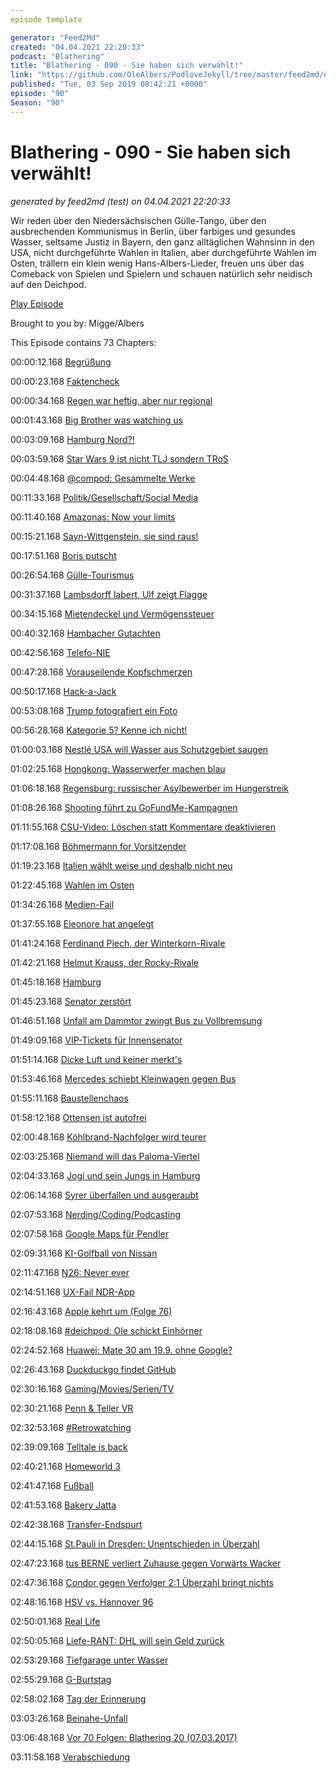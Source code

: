 ```yaml
---
episode template

generator: "Feed2Md"
created: "04.04.2021 22:20:33"
podcast: "Blathering"
title: "Blathering - 090 - Sie haben sich verwählt!"
link: "https://github.com/OleAlbers/PodloveJekyll/tree/master/feed2md/example/export/seasons/4/2019/9/Blathering___090___Sie_haben_sich_verwählt_.md"
published: "Tue, 03 Sep 2019 08:42:21 +0000"
episode: "90"
Season: "90"
---
```


# Blathering - 090 - Sie haben sich verwählt!
_generated by feed2md (test) on 04.04.2021 22:20:33_

Wir reden über den Niedersächsischen Gülle-Tango, über den ausbrechenden Kommunismus in Berlin, über farbiges und gesundes Wasser, seltsame Justiz in Bayern, den ganz alltäglichen Wahnsinn in den USA, nicht durchgeführte Wahlen in Italien, aber durchgeführte Wahlen im Osten, trällern ein klein wenig Hans-Albers-Lieder, freuen uns über das Comeback von Spielen und Spielern und schauen natürlich sehr neidisch auf den Deichpod.

[Play Episode](https://www.blathering.de/podlove/file/920/s/feed/c/mp3/blathering_090.mp3)

Brought to you by: Migge/Albers

This Episode contains 73 Chapters:


00:00:12.168 [Begrüßung]()

00:00:23.168 [Faktencheck]()

00:00:34.168 [Regen war heftig, aber nur regional](https://kachelmannwetter.com/de/regensummen/stadt-hamburg/kalibrierte-summe-6std/20190827-1950z.html)

00:01:43.168 [Big Brother was watching us](https://twitter.com/stammtischphilo/status/1166761135703564288)

00:03:09.168 [Hamburg Nord?!](https://twitter.com/stammtischphilo/status/1166764457005113345)

00:03:59.168 [Star Wars 9 ist nicht TLJ sondern TRoS](https://de.wikipedia.org/wiki/Star_Wars:_Der_Aufstieg_Skywalkers)

00:04:48.168 [@compod: Gesammelte Werke](https://twitter.com/search?q=(from%3Acompod)%20(to%3Ablathering_pod)%20until%3A2019-09-03%20since%3A2019-08-28&src=typed_query)

00:11:33.168 [Politik/Gesellschaft/Social Media]()

00:11:40.168 [Amazonas: Now your limits](https://taz.de/Waldbraende-in-Brasilien/!5618016/)

00:15:21.168 [Sayn-Wittgenstein, sie sind raus!](https://www.ndr.de/nachrichten/schleswig-holstein/Doris-von-Sayn-Wittgenstein-muss-AfD-verlassen,afd2368.html)

00:17:51.168 [Boris putscht](https://www.zeit.de/politik/ausland/2019-08/boris-johnson-britisches-parlament-zwangspause-brexit)

00:26:54.168 [Gülle-Tourismus](https://www.deutschlandfunknova.de/beitrag/eu-duengeverordnung-angst-vor-dem-guelle-tourismus)

00:31:37.168 [Lambsdorff labert, Ulf zeigt Flagge](https://twitter.com/MatthiasMeisner/status/1166974008463695872)

00:34:15.168 [Mietendeckel und Vermögenssteuer](https://www.kuechenstud.io/lagedernation/2019/09/01/ldn155-berlins-mietendeckel-landtagswahlen-vermoegenssteuer-brexit-veranstaltungstipp/)

00:40:32.168 [Hambacher Gutachten](https://blog.wdr.de/landtagsblog/die-wahrheit-ueber-raeumung-des-hambacher-forst/)

00:42:56.168 [Telefo-NIE](https://www.zeit.de/arbeit/2019-08/kommunikation-arbeitsplatz-telefon-effizienz-ablenkung-erreichbarkeit)

00:47:28.168 [Vorauseilende Kopfschmerzen](https://twitter.com/t0b1HH/status/1166344043288244224)

00:50:17.168 [Hack-a-Jack](https://www.tagesschau.de/ausland/twitter-dorsey-hacker-101.html)

00:53:08.168 [Trump fotografiert ein Foto](https://www.businessinsider.de/trump-twittert-militaergeheimnisse-2019-8)

00:56:28.168 [Kategorie 5? Kenne ich nicht!](https://twitter.com/KasieDC/status/1168326748892798977)

01:00:03.168 [Nestlé USA will Wasser aus Schutzgebiet saugen](https://www.stern.de/wirtschaft/news/nestl%C3%A9-will-taeglich-millionen-liter-wasser-in-florida-abpumpen-8874880.html)

01:02:25.168 [Hongkong: Wasserwerfer machen blau](https://twitter.com/Friedelkorn/status/1167763579296198656?s=20)

01:06:18.168 [Regensburg: russischer Asylbewerber im Hungerstreik](https://www.queer.de/detail.php?article_id=34365)

01:08:26.168 [Shooting führt zu GoFundMe-Kampagnen](https://www.gofundme.com/c/act/odessa-shooting)

01:11:55.168 [CSU-Video: Löschen statt Kommentare deaktivieren](https://twitter.com/dhr_offtopic/status/1167738863437176832)

01:17:08.168 [Böhmermann for Vorsitzender](https://www.zeit.de/politik/deutschland/2019-08/jan-boehmermann-spd-vorsitz-beitritt-koethen-koeln)

01:19:23.168 [Italien wählt weise und deshalb nicht neu](https://taz.de/Neue-Regierung-in-Italien/!5619416/)

01:22:45.168 [Wahlen im Osten](https://taz.de/Wahlen-in-Brandenburg-und-Sachsen/!5622174/)

01:34:26.168 [Medien-Fail](https://www.spiegel.de/kultur/tv/landtagswahlen-in-brandenburg-und-sachsen-fragwuerdige-berichterstattung-bei-ard-und-zdf-a-1284749.html)

01:37:55.168 [Eleonore hat angelegt](https://www.tagesschau.de/ausland/rettungsschiff-eleonore-hafen-101.html)

01:41:24.168 [Ferdinand Piech, der Winterkorn-Rivale](https://de.wikipedia.org/wiki/Ferdinand_Pi%C3%ABch)

01:42:21.168 [Helmut Krauss, der Rocky-Rivale](https://de.wikipedia.org/wiki/Helmut_Krauss#Filme)

01:45:18.168 [Hamburg]()

01:45:23.168 [Senator zerstört](https://www.ndr.de/kultur/Carsten-Brosda-ueber-sein-Buch-Die-Zerstoerung,journal2086.html)

01:46:51.168 [Unfall am Dammtor zwingt Bus zu Vollbremsung](https://www.hamburg1.de/nachrichten/41883/15_Verletzte_nach_Unfall_am_Dammtor.html)

01:49:09.168 [VIP-Tickets für Innensenator](https://www.ndr.de/fernsehen/sendungen/panorama3/VIP-Karten-fuer-Spitzenpolitiker-Warum-wurde-nicht-ermittelt,fcstpauli204.html)

01:51:14.168 [Dicke Luft und keiner merkt's](https://twitter.com/stammtischphilo/status/1166819169507192832)

01:53:46.168 [Mercedes schiebt Kleinwagen gegen Bus](https://www.hamburg1.de/nachrichten/41899/Schwerer_Unfall_in_Harburg.html)

01:55:11.168 [Baustellenchaos](https://www.abendblatt.de/meinung/kommentare/article226933883/Baustellenchaos-es-war-einmal-ein-Versprechen.html)

01:58:12.168 [Ottensen ist autofrei](https://twitter.com/stammtischphilo/status/1168231181781032967)

02:00:48.168 [Köhlbrand-Nachfolger wird teurer](https://www.hamburg1.de/nachrichten/41889/Wir_fordern_eine_zeitnahe_Entscheidung.html)

02:03:25.168 [Niemand will das Paloma-Viertel](https://www.hamburg1.de/nachrichten/41888/Bau_des_Paloma_Viertels_verzoegert_sich_weiter.html)

02:04:33.168 [Jogi und sein Jungs in Hamburg](https://www.hamburg1.de/nachrichten/41878/Nationalteam_zieht_in_Luxushotel.html)

02:06:14.168 [Syrer überfallen und ausgeraubt](https://www.presseportal.de/blaulicht/pm/6337/4363103)

02:07:53.168 [Nerding/Coding/Podcasting]()

02:07:58.168 [Google Maps für Pendler](https://www.zdnet.de/88367757/google-maps-bietet-kombinierte-routen/)

02:09:31.168 [KI-Golfball von Nissan](https://www.golem.de/news/propilot-2-0-nissan-baut-autonom-navigierenden-golfball-1908-143496.html)

02:11:47.168 [N26: Never ever](https://www.capital.de/allgemein/polizeieinsatz-und-renitente-kunden-der-aerger-fuer-n26-hoert-nicht-auf)

02:14:51.168 [UX-Fail NDR-App](https://twitter.com/stammtischphilo/status/1168270067903000576)

02:16:43.168 [Apple kehrt um (Folge 76)](https://www.heise.de/mac-and-i/meldung/Kehrtwende-bei-Apple-Freie-Werkstaetten-duerfen-iPhone-Originalteile-beziehen-4509647.html)

02:18:08.168 [#deichpod: Ole schickt Einhörner](https://twitter.com/schaarserella/status/1166303971805401088)

02:24:52.168 [Huawei: Mate 30 am 19.9. ohne Google?](https://www.zdnet.de/88367747/huawei-embargo-130-us-firmen-reichen-antraege-fuer-ausnahmeregulungen-ein/)

02:26:43.168 [Duckduckgo findet GitHub](https://twitter.com/stammtischphilo/status/1166674215862452225)

02:30:16.168 [Gaming/Movies/Serien/TV]()

02:30:21.168 [Penn & Teller VR](https://twitter.com/stammtischphilo/status/1167554567770443776)

02:32:53.168 [#Retrowatching](https://twitter.com/stammtischphilo/status/1167879864793231360)

02:39:09.168 [Telltale is back](https://www.golem.de/news/the-walkling-dead-entwicklerstudio-telltale-games-wird-neu-gegruendet-1908-143535.html)

02:40:21.168 [Homeworld 3](https://www.fig.co/campaigns/homeworld3)

02:41:47.168 [Fußball]()

02:41:53.168 [Bakery Jatta](https://www.ndr.de/sport/fussball/Zweite-Bundesliga-Hamburg-HSV-Jatta-Bezirksamt-stellt-Ermittlungen-ein,hsv22928.html)

02:42:38.168 [Transfer-Endspurt](https://www.transfermarkt.de/st-pauli-holt-ohlsson-aus-goteborg-erste-feste-verpflichtung-unter-bornemann/view/news/344503)

02:44:15.168 [St.Pauli in Dresden: Unentschieden in Überzahl](https://www.fcstpauli.com/news/der-fc-st-pauli-holt-einen-punkt-in-dresden-1920/)

02:47:23.168 [tus BERNE verliert Zuhause gegen Vorwärts Wacker]()

02:47:36.168 [Condor gegen Verfolger 2:1 Überzahl bringt nichts](http://www.fussball.de/spiel/altengamme-4-condor-3/-/spiel/027I7R1PJO000000VS5489B4VU9HDBC9#!/)

02:48:16.168 [HSV vs. Hannover 96](https://www.presseportal.de/blaulicht/pm/6337/4363820)

02:50:01.168 [Real Life]()

02:50:05.168 [Liefe-RANT: DHL will sein Geld zurück](https://www.golem.de/news/post-dhl-pakete-bleiben-zugunsten-von-amazon-liegen-1909-143562.html)

02:53:29.168 [Tiefgarage unter Wasser](https://twitter.com/stammtischphilo/status/1166450645332889608)

02:55:29.168 [G-Burtstag](https://twitter.com/tmigge/status/1167772305738674176)

02:58:02.168 [Tag der Erinnerung](https://www.instagram.com/p/B13lwyvCg9G/)

03:03:26.168 [Beinahe-Unfall](https://twitter.com/stammtischphilo/status/1168165130842120192)

03:06:48.168 [Vor 70 Folgen: Blathering 20 (07.03.2017)](https://www.blathering.de/2017/03/blathering-020-fussballstars-im-strassenverkehr/)

03:11:58.168 [Verabschiedung]()


